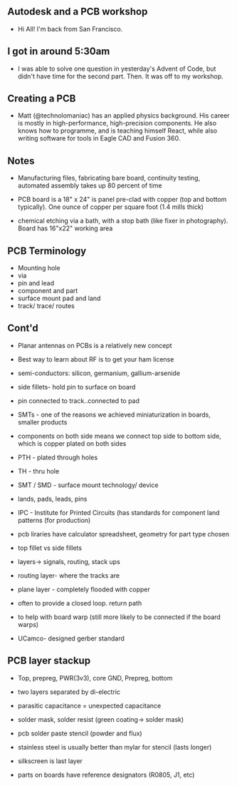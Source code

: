 ## Autodesk and a PCB workshop

- Hi All! I'm back from San Francisco. 

## I got in around 5:30am
- I was able to solve one question in yesterday's Advent of Code, but didn't have time for the second part.
  Then. It was off to my workshop.
  
## Creating a PCB 
- Matt (@technolomaniac) has an applied physics background. His career is mostly in high-performance,
  high-precision components. He also knows how to programme, and is teaching himself React, while
  also writing software for tools in Eagle CAD and Fusion 360. 
  
## Notes
- Manufacturing files, fabricating bare board, continuity testing, automated assembly takes up 
  80 percent of time
- PCB board is a 18" x 24" is panel pre-clad with copper (top and bottom typically).
  One ounce of copper per square foot (1.4 mills thick)
  
- chemical etching via a bath, with a stop bath (like fixer in photography).
  Board has 16"x22" working area
  
## PCB Terminology
- Mounting hole
- via
- pin and lead
- component and part 
- surface mount pad and land
- track/ trace/ routes

## Cont'd
- Planar antennas on PCBs is a relatively new concept
- Best way to learn about RF is to get your ham license

- semi-conductors: silicon, germanium, gallium-arsenide
- side fillets- hold pin to surface on board
- pin connected to track..connected to pad
- SMTs - one of the reasons we achieved miniaturization in boards, smaller products
- components on both side means we connect top side to bottom side, which is copper plated 
  on both sides

- PTH - plated through holes
- TH - thru hole
- SMT / SMD - surface mount technology/ device

- lands, pads, leads, pins

- IPC - Institute for Printed Circuits (has standards for component land patterns (for production)

- pcb liraries have calculator spreadsheet, geometry for part type chosen
- top fillet vs side fillets
- layers-> signals, routing, stack ups

- routing layer- where the tracks are
- plane layer - completely flooded with copper
- often to provide a closed loop. return path
- to help with board warp (still more likely to be connected if the board warps)

- UCamco- designed gerber standard

## PCB layer stackup
- Top, prepreg, PWR(3v3), core GND, Prepreg, bottom

- two layers separated by di-electric
- parasitic capacitance = unexpected capacitance 
- solder mask, solder resist (green coating-> solder mask)

- pcb solder paste stencil (powder and flux)
- stainless steel is usually better than mylar for stencil (lasts longer)
- silkscreen is last layer 
- parts on boards have reference designators (R0805, J1, etc)



